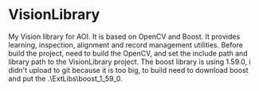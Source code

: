 # VisionLibrary
My Vision library for AOI. It is based on OpenCV and Boost. It provides learning, inspection, alignment and record management utilities.
Before build the project, need to build the OpenCV, and set the include path and library path to the VisionLibrary project.
The boost library is using 1.59.0, i didn't upload to git because it is too big, to build need to download boost and put the .\ExtLibs\boost_1_59_0.

